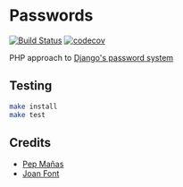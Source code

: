 # Passwords
[![Build Status](https://travis-ci.org/joanfont/passwords.svg?branch=master)](https://travis-ci.org/joanfont/passwords)
[![codecov](https://codecov.io/gh/joanfont/passwords/branch/master/graph/badge.svg)](https://codecov.io/gh/joanfont/passwords)

PHP approach to [Django's password system](https://docs.djangoproject.com/en/2.2/topics/auth/passwords/)

## Testing
```bash
make install
make test
```

## Credits
* [Pep Mañas](https://github.com/Neengash)
* [Joan Font](https://github.com/joanfont)
